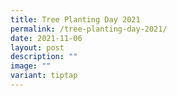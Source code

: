 ```yaml
---
title: Tree Planting Day 2021
permalink: /tree-planting-day-2021/
date: 2021-11-06
layout: post
description: ""
image: ""
variant: tiptap
---
```

